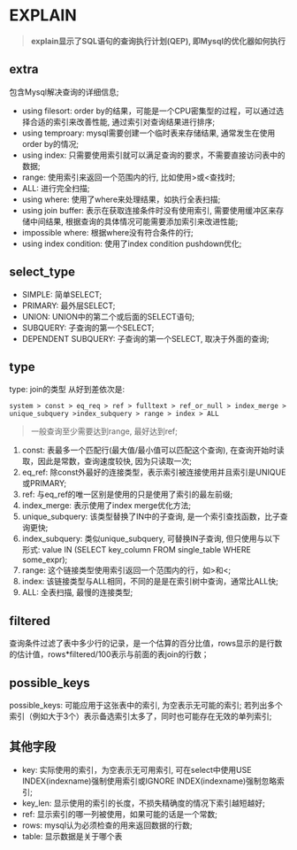 # **EXPLAIN**

> **explain显示了SQL语句的查询执行计划(QEP), 即Mysql的优化器如何执行**

## **extra**
包含Mysql解决查询的详细信息;
- using filesort: order by的结果，可能是一个CPU密集型的过程，可以通过选择合适的索引来改善性能, 通过索引对查询结果进行排序;
- using temproary: mysql需要创建一个临时表来存储结果, 通常发生在使用order by的情况;
- using index: 只需要使用索引就可以满足查询的要求，不需要直接访问表中的数据;
- range: 使用索引来返回一个范围内的行, 比如使用>或<查找时;
- ALL: 进行完全扫描;
- using where: 使用了where来处理结果，如执行全表扫描;
- using join buffer: 表示在获取连接条件时没有使用索引, 需要使用缓冲区来存储中间结果, 根据查询的具体情况可能需要添加索引来改进性能;
- impossible where: 根据where没有符合条件的行;
- using index condition: 使用了index condition pushdown优化;


## **select_type**

- SIMPLE: 简单SELECT;
- PRIMARY: 最外层SELECT;
- UNION: UNION中的第二个或后面的SELECT语句;
- SUBQUERY: 子查询的第一个SELECT;
- DEPENDENT SUBQUERY: 子查询的第一个SELECT, 取决于外面的查询;


## **type**

type: join的类型 从好到差依次是: 
```
system > const > eq_req > ref > fulltext > ref_or_null > index_merge > unique_subquery >index_subquery > range > index > ALL
```

> 一般查询至少需要达到range, 最好达到ref;
1. const: 表最多一个匹配行(最大值/最小值可以匹配这个查询), 在查询开始时读取，因此是常数，查询速度较快, 因为只读取一次;
2. eq_ref: 除const外最好的连接类型，表示索引被连接使用并且索引是UNIQUE或PRIMARY;
3. ref: 与eq_ref的唯一区别是使用的只是使用了索引的最左前缀;
4. index_merge: 表示使用了index merge优化方法;
5. unique_subquery: 该类型替换了IN中的子查询, 是一个索引查找函数，比子查询更快;
6. index_subquery: 类似unique_subquery, 可替换IN子查询, 但只使用与以下形式: value IN (SELECT key_column FROM single_table WHERE some_expr);
7. range: 这个链接类型使用索引返回一个范围内的行，如>和<;
8. index: 该链接类型与ALL相同，不同的是是在索引树中查询，通常比ALL快;
9. ALL: 全表扫描, 最慢的连接类型;


## **filtered**

查询条件过滤了表中多少行的记录，是一个估算的百分比值，rows显示的是行数的估计值，rows*filtered/100表示与前面的表join的行数；


## **possible_keys**

possible_keys: 可能应用于这张表中的索引, 为空表示无可能的索引;
若列出多个索引（例如大于3个）表示备选索引太多了，同时也可能存在无效的单列索引;


## **其他字段**

- key: 实际使用的索引，为空表示无可用索引, 可在select中使用USE INDEX(indexname)强制使用索引或IGNORE INDEX(indexname)强制忽略索引;
- key_len: 显示使用的索引的长度，不损失精确度的情况下索引越短越好;
- ref: 显示索引的哪一列被使用，如果可能的话是一个常数;
- rows: mysql认为必须检查的用来返回数据的行数;
- table: 显示数据是关于哪个表




